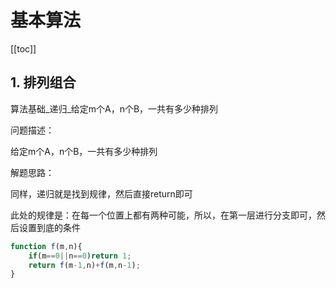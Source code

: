 # 基本算法

[[toc]]

## 1. 排列组合
算法基础_递归_给定m个A，n个B，一共有多少种排列

问题描述：

给定m个A，n个B，一共有多少种排列

解题思路：

同样，递归就是找到规律，然后直接return即可

此处的规律是：在每一个位置上都有两种可能，所以，在第一层进行分支即可，然后设置到底的条件

```js
function f(m,n){
    if(m==0||n==0)return 1;
    return f(m-1,n)+f(m,n-1);
}
```